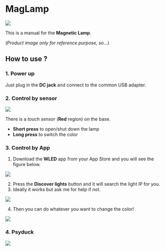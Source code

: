 # MagLamp 

![](https://s2.loli.net/2022/06/05/QfBCFVLW5NmsgbZ.jpg)

This is a manual for the **Magnetic Lamp**. 

(*Product image only for reference purpose, so...*)

## How to use ?

### 1. Power up 

Just plug in the **DC jack** and connect to the common USB adapter.

### 2. Control by sensor

![](https://s2.loli.net/2022/06/05/fbCE9SI7sUqgNnh.png)

There is a *touch sensor* (**Red** region) on the base.

- **Short press** to open/shut down the lamp
- **Long press** to switch the color

### 3. Control by App

1. Download the **WLED** app from your App Store and you will see the figure below.

![](https://s2.loli.net/2022/06/05/GhCWD3g4lM5OXB6.png)

2. Press the **Discover lights** button and it will search the light IP for you.
3. Ideally it works but ask me for help if not.

![](https://s2.loli.net/2022/06/05/BJP9ShGy625Ljvg.png)

4. Then you can do whatever you want to change the color!

![](https://s2.loli.net/2022/06/05/JtPuOIfaUC1vezB.png)

### 4. Psyduck

![](https://s2.loli.net/2022/06/05/rUky5ixsoChdvKE.png)

